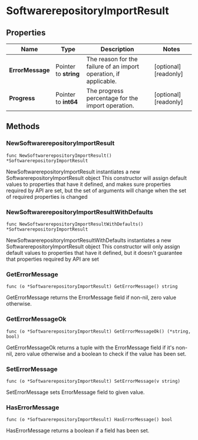# SoftwarerepositoryImportResult

## Properties

Name | Type | Description | Notes
------------ | ------------- | ------------- | -------------
**ErrorMessage** | Pointer to **string** | The reason for the failure of an import operation, if applicable. | [optional] [readonly] 
**Progress** | Pointer to **int64** | The progress percentage for the import operation. | [optional] [readonly] 

## Methods

### NewSoftwarerepositoryImportResult

`func NewSoftwarerepositoryImportResult() *SoftwarerepositoryImportResult`

NewSoftwarerepositoryImportResult instantiates a new SoftwarerepositoryImportResult object
This constructor will assign default values to properties that have it defined,
and makes sure properties required by API are set, but the set of arguments
will change when the set of required properties is changed

### NewSoftwarerepositoryImportResultWithDefaults

`func NewSoftwarerepositoryImportResultWithDefaults() *SoftwarerepositoryImportResult`

NewSoftwarerepositoryImportResultWithDefaults instantiates a new SoftwarerepositoryImportResult object
This constructor will only assign default values to properties that have it defined,
but it doesn't guarantee that properties required by API are set

### GetErrorMessage

`func (o *SoftwarerepositoryImportResult) GetErrorMessage() string`

GetErrorMessage returns the ErrorMessage field if non-nil, zero value otherwise.

### GetErrorMessageOk

`func (o *SoftwarerepositoryImportResult) GetErrorMessageOk() (*string, bool)`

GetErrorMessageOk returns a tuple with the ErrorMessage field if it's non-nil, zero value otherwise
and a boolean to check if the value has been set.

### SetErrorMessage

`func (o *SoftwarerepositoryImportResult) SetErrorMessage(v string)`

SetErrorMessage sets ErrorMessage field to given value.

### HasErrorMessage

`func (o *SoftwarerepositoryImportResult) HasErrorMessage() bool`

HasErrorMessage returns a boolean if a field has been set.

### GetProgress

`func (o *SoftwarerepositoryImportResult) GetProgress() int64`

GetProgress returns the Progress field if non-nil, zero value otherwise.

### GetProgressOk

`func (o *SoftwarerepositoryImportResult) GetProgressOk() (*int64, bool)`

GetProgressOk returns a tuple with the Progress field if it's non-nil, zero value otherwise
and a boolean to check if the value has been set.

### SetProgress

`func (o *SoftwarerepositoryImportResult) SetProgress(v int64)`

SetProgress sets Progress field to given value.

### HasProgress

`func (o *SoftwarerepositoryImportResult) HasProgress() bool`

HasProgress returns a boolean if a field has been set.


[[Back to Model list]](../README.md#documentation-for-models) [[Back to API list]](../README.md#documentation-for-api-endpoints) [[Back to README]](../README.md)


